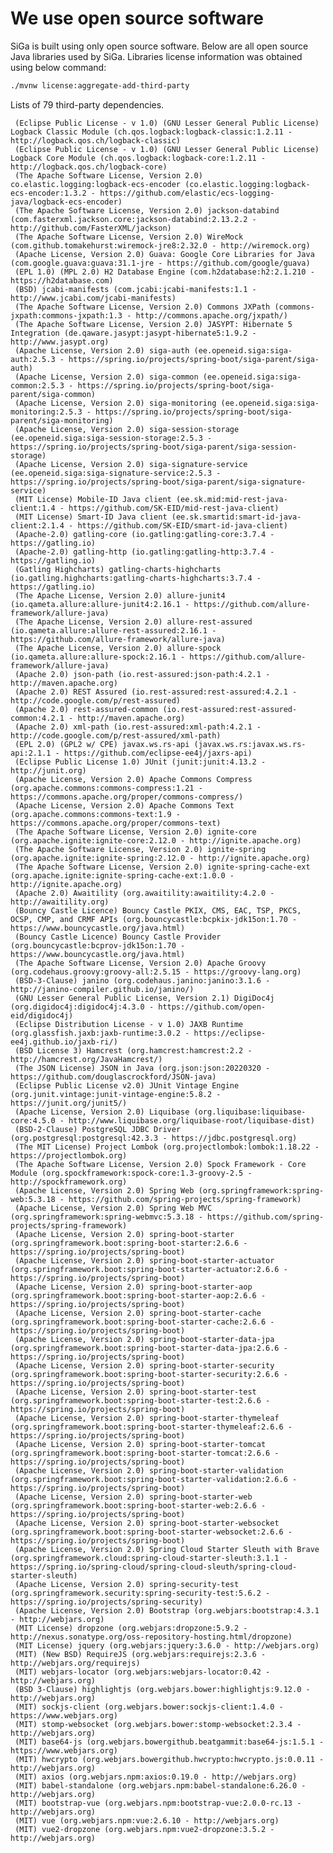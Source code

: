 # We use open source software
SiGa is built using only open source software. Below are all open source Java libraries used by SiGa. 
Libraries license information was obtained using below command:

```bash
./mvnw license:aggregate-add-third-party
```

Lists of 79 third-party dependencies.

     (Eclipse Public License - v 1.0) (GNU Lesser General Public License) Logback Classic Module (ch.qos.logback:logback-classic:1.2.11 - http://logback.qos.ch/logback-classic)
     (Eclipse Public License - v 1.0) (GNU Lesser General Public License) Logback Core Module (ch.qos.logback:logback-core:1.2.11 - http://logback.qos.ch/logback-core)
     (The Apache Software License, Version 2.0) co.elastic.logging:logback-ecs-encoder (co.elastic.logging:logback-ecs-encoder:1.3.2 - https://github.com/elastic/ecs-logging-java/logback-ecs-encoder)
     (The Apache Software License, Version 2.0) jackson-databind (com.fasterxml.jackson.core:jackson-databind:2.13.2.2 - http://github.com/FasterXML/jackson)
     (The Apache Software License, Version 2.0) WireMock (com.github.tomakehurst:wiremock-jre8:2.32.0 - http://wiremock.org)
     (Apache License, Version 2.0) Guava: Google Core Libraries for Java (com.google.guava:guava:31.1-jre - https://github.com/google/guava)
     (EPL 1.0) (MPL 2.0) H2 Database Engine (com.h2database:h2:2.1.210 - https://h2database.com)
     (BSD) jcabi-manifests (com.jcabi:jcabi-manifests:1.1 - http://www.jcabi.com/jcabi-manifests)
     (The Apache Software License, Version 2.0) Commons JXPath (commons-jxpath:commons-jxpath:1.3 - http://commons.apache.org/jxpath/)
     (The Apache Software License, Version 2.0) JASYPT: Hibernate 5 Integration (de.qaware.jasypt:jasypt-hibernate5:1.9.2 - http://www.jasypt.org)
     (Apache License, Version 2.0) siga-auth (ee.openeid.siga:siga-auth:2.5.3 - https://spring.io/projects/spring-boot/siga-parent/siga-auth)
     (Apache License, Version 2.0) siga-common (ee.openeid.siga:siga-common:2.5.3 - https://spring.io/projects/spring-boot/siga-parent/siga-common)
     (Apache License, Version 2.0) siga-monitoring (ee.openeid.siga:siga-monitoring:2.5.3 - https://spring.io/projects/spring-boot/siga-parent/siga-monitoring)
     (Apache License, Version 2.0) siga-session-storage (ee.openeid.siga:siga-session-storage:2.5.3 - https://spring.io/projects/spring-boot/siga-parent/siga-session-storage)
     (Apache License, Version 2.0) siga-signature-service (ee.openeid.siga:siga-signature-service:2.5.3 - https://spring.io/projects/spring-boot/siga-parent/siga-signature-service)
     (MIT License) Mobile-ID Java client (ee.sk.mid:mid-rest-java-client:1.4 - https://github.com/SK-EID/mid-rest-java-client)
     (MIT License) Smart-ID Java client (ee.sk.smartid:smart-id-java-client:2.1.4 - https://github.com/SK-EID/smart-id-java-client)
     (Apache-2.0) gatling-core (io.gatling:gatling-core:3.7.4 - https://gatling.io)
     (Apache-2.0) gatling-http (io.gatling:gatling-http:3.7.4 - https://gatling.io)
     (Gatling Highcharts) gatling-charts-highcharts (io.gatling.highcharts:gatling-charts-highcharts:3.7.4 - https://gatling.io)
     (The Apache License, Version 2.0) allure-junit4 (io.qameta.allure:allure-junit4:2.16.1 - https://github.com/allure-framework/allure-java)
     (The Apache License, Version 2.0) allure-rest-assured (io.qameta.allure:allure-rest-assured:2.16.1 - https://github.com/allure-framework/allure-java)
     (The Apache License, Version 2.0) allure-spock (io.qameta.allure:allure-spock:2.16.1 - https://github.com/allure-framework/allure-java)
     (Apache 2.0) json-path (io.rest-assured:json-path:4.2.1 - http://maven.apache.org)
     (Apache 2.0) REST Assured (io.rest-assured:rest-assured:4.2.1 - http://code.google.com/p/rest-assured)
     (Apache 2.0) rest-assured-common (io.rest-assured:rest-assured-common:4.2.1 - http://maven.apache.org)
     (Apache 2.0) xml-path (io.rest-assured:xml-path:4.2.1 - http://code.google.com/p/rest-assured/xml-path)
     (EPL 2.0) (GPL2 w/ CPE) javax.ws.rs-api (javax.ws.rs:javax.ws.rs-api:2.1.1 - https://github.com/eclipse-ee4j/jaxrs-api)
     (Eclipse Public License 1.0) JUnit (junit:junit:4.13.2 - http://junit.org)
     (Apache License, Version 2.0) Apache Commons Compress (org.apache.commons:commons-compress:1.21 - https://commons.apache.org/proper/commons-compress/)
     (Apache License, Version 2.0) Apache Commons Text (org.apache.commons:commons-text:1.9 - https://commons.apache.org/proper/commons-text)
     (The Apache Software License, Version 2.0) ignite-core (org.apache.ignite:ignite-core:2.12.0 - http://ignite.apache.org)
     (The Apache Software License, Version 2.0) ignite-spring (org.apache.ignite:ignite-spring:2.12.0 - http://ignite.apache.org)
     (The Apache Software License, Version 2.0) ignite-spring-cache-ext (org.apache.ignite:ignite-spring-cache-ext:1.0.0 - http://ignite.apache.org)
     (Apache 2.0) Awaitility (org.awaitility:awaitility:4.2.0 - http://awaitility.org)
     (Bouncy Castle Licence) Bouncy Castle PKIX, CMS, EAC, TSP, PKCS, OCSP, CMP, and CRMF APIs (org.bouncycastle:bcpkix-jdk15on:1.70 - https://www.bouncycastle.org/java.html)
     (Bouncy Castle Licence) Bouncy Castle Provider (org.bouncycastle:bcprov-jdk15on:1.70 - https://www.bouncycastle.org/java.html)
     (The Apache Software License, Version 2.0) Apache Groovy (org.codehaus.groovy:groovy-all:2.5.15 - https://groovy-lang.org)
     (BSD-3-Clause) janino (org.codehaus.janino:janino:3.1.6 - http://janino-compiler.github.io/janino/)
     (GNU Lesser General Public License, Version 2.1) DigiDoc4j (org.digidoc4j:digidoc4j:4.3.0 - https://github.com/open-eid/digidoc4j)
     (Eclipse Distribution License - v 1.0) JAXB Runtime (org.glassfish.jaxb:jaxb-runtime:3.0.2 - https://eclipse-ee4j.github.io/jaxb-ri/)
     (BSD License 3) Hamcrest (org.hamcrest:hamcrest:2.2 - http://hamcrest.org/JavaHamcrest/)
     (The JSON License) JSON in Java (org.json:json:20220320 - https://github.com/douglascrockford/JSON-java)
     (Eclipse Public License v2.0) JUnit Vintage Engine (org.junit.vintage:junit-vintage-engine:5.8.2 - https://junit.org/junit5/)
     (Apache License, Version 2.0) Liquibase (org.liquibase:liquibase-core:4.5.0 - http://www.liquibase.org/liquibase-root/liquibase-dist)
     (BSD-2-Clause) PostgreSQL JDBC Driver (org.postgresql:postgresql:42.3.3 - https://jdbc.postgresql.org)
     (The MIT License) Project Lombok (org.projectlombok:lombok:1.18.22 - https://projectlombok.org)
     (The Apache Software License, Version 2.0) Spock Framework - Core Module (org.spockframework:spock-core:1.3-groovy-2.5 - http://spockframework.org)
     (Apache License, Version 2.0) Spring Web (org.springframework:spring-web:5.3.18 - https://github.com/spring-projects/spring-framework)
     (Apache License, Version 2.0) Spring Web MVC (org.springframework:spring-webmvc:5.3.18 - https://github.com/spring-projects/spring-framework)
     (Apache License, Version 2.0) spring-boot-starter (org.springframework.boot:spring-boot-starter:2.6.6 - https://spring.io/projects/spring-boot)
     (Apache License, Version 2.0) spring-boot-starter-actuator (org.springframework.boot:spring-boot-starter-actuator:2.6.6 - https://spring.io/projects/spring-boot)
     (Apache License, Version 2.0) spring-boot-starter-aop (org.springframework.boot:spring-boot-starter-aop:2.6.6 - https://spring.io/projects/spring-boot)
     (Apache License, Version 2.0) spring-boot-starter-cache (org.springframework.boot:spring-boot-starter-cache:2.6.6 - https://spring.io/projects/spring-boot)
     (Apache License, Version 2.0) spring-boot-starter-data-jpa (org.springframework.boot:spring-boot-starter-data-jpa:2.6.6 - https://spring.io/projects/spring-boot)
     (Apache License, Version 2.0) spring-boot-starter-security (org.springframework.boot:spring-boot-starter-security:2.6.6 - https://spring.io/projects/spring-boot)
     (Apache License, Version 2.0) spring-boot-starter-test (org.springframework.boot:spring-boot-starter-test:2.6.6 - https://spring.io/projects/spring-boot)
     (Apache License, Version 2.0) spring-boot-starter-thymeleaf (org.springframework.boot:spring-boot-starter-thymeleaf:2.6.6 - https://spring.io/projects/spring-boot)
     (Apache License, Version 2.0) spring-boot-starter-tomcat (org.springframework.boot:spring-boot-starter-tomcat:2.6.6 - https://spring.io/projects/spring-boot)
     (Apache License, Version 2.0) spring-boot-starter-validation (org.springframework.boot:spring-boot-starter-validation:2.6.6 - https://spring.io/projects/spring-boot)
     (Apache License, Version 2.0) spring-boot-starter-web (org.springframework.boot:spring-boot-starter-web:2.6.6 - https://spring.io/projects/spring-boot)
     (Apache License, Version 2.0) spring-boot-starter-websocket (org.springframework.boot:spring-boot-starter-websocket:2.6.6 - https://spring.io/projects/spring-boot)
     (Apache License, Version 2.0) Spring Cloud Starter Sleuth with Brave (org.springframework.cloud:spring-cloud-starter-sleuth:3.1.1 - https://spring.io/spring-cloud/spring-cloud-sleuth/spring-cloud-starter-sleuth)
     (Apache License, Version 2.0) spring-security-test (org.springframework.security:spring-security-test:5.6.2 - https://spring.io/projects/spring-security)
     (Apache License, Version 2.0) Bootstrap (org.webjars:bootstrap:4.3.1 - http://webjars.org)
     (MIT License) dropzone (org.webjars:dropzone:5.9.2 - http://nexus.sonatype.org/oss-repository-hosting.html/dropzone)
     (MIT License) jquery (org.webjars:jquery:3.6.0 - http://webjars.org)
     (MIT) (New BSD) RequireJS (org.webjars:requirejs:2.3.6 - http://webjars.org/requirejs)
     (MIT) webjars-locator (org.webjars:webjars-locator:0.42 - http://webjars.org)
     (BSD 3-Clause) highlightjs (org.webjars.bower:highlightjs:9.12.0 - http://webjars.org)
     (MIT) sockjs-client (org.webjars.bower:sockjs-client:1.4.0 - https://www.webjars.org)
     (MIT) stomp-websocket (org.webjars.bower:stomp-websocket:2.3.4 - http://webjars.org)
     (MIT) base64-js (org.webjars.bowergithub.beatgammit:base64-js:1.5.1 - https://www.webjars.org)
     (MIT) hwcrypto (org.webjars.bowergithub.hwcrypto:hwcrypto.js:0.0.11 - http://webjars.org)
     (MIT) axios (org.webjars.npm:axios:0.19.0 - http://webjars.org)
     (MIT) babel-standalone (org.webjars.npm:babel-standalone:6.26.0 - http://webjars.org)
     (MIT) bootstrap-vue (org.webjars.npm:bootstrap-vue:2.0.0-rc.13 - http://webjars.org)
     (MIT) vue (org.webjars.npm:vue:2.6.10 - http://webjars.org)
     (MIT) vue2-dropzone (org.webjars.npm:vue2-dropzone:3.5.2 - http://webjars.org)
